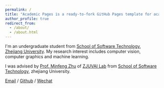 ```yaml
---
permalink: /
title: "Academic Pages is a ready-to-fork GitHub Pages template for academic personal websites"
author_profile: true
redirect_from: 
  - /about/
  - /about.html
---
```


I'm an undergraduate student from [School of Software Technology](http://www.cst.zju.edu.cn/), [Zhejiang University](https://www.zju.edu.cn/). My research interest includes computer vision, computer graphics and machine learning.

I was advised by [Prof. Minfeng Zhu](https://minfengzhu.github.io/) of [ZJUVAI Lab](https://zjuvai.cn/) from [School of Software Technology](http://www.cst.zju.edu.cn/), zhejiang University.

[Email](mailto:xincheng.tan.sc@gmail.com) / [Github](https://github.com/Xincheng-Tan) / [Wechat](../images/Wechat.png)
